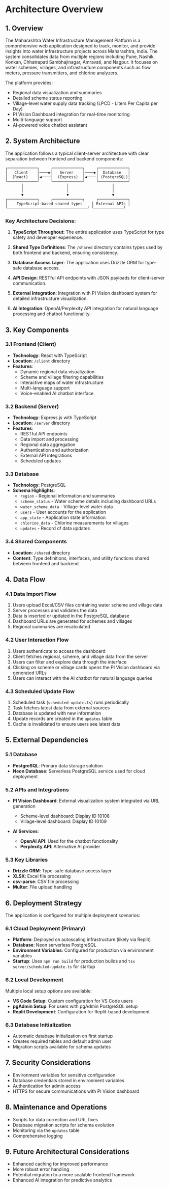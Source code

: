 # Architecture Overview

## 1. Overview

The Maharashtra Water Infrastructure Management Platform is a comprehensive web application designed to track, monitor, and provide insights into water infrastructure projects across Maharashtra, India. The system consolidates data from multiple regions including Pune, Nashik, Konkan, Chhatrapati Sambhajinagar, Amravati, and Nagpur. It focuses on water schemes, villages, and infrastructure components such as flow meters, pressure transmitters, and chlorine analyzers.

The platform provides:
- Regional data visualization and summaries
- Detailed scheme status reporting
- Village-level water supply data tracking (LPCD - Liters Per Capita per Day)
- PI Vision Dashboard integration for real-time monitoring
- Multi-language support
- AI-powered voice chatbot assistant

## 2. System Architecture

The application follows a typical client-server architecture with clear separation between frontend and backend components:

```
┌─────────────┐     ┌─────────────┐     ┌─────────────┐
│   Client    │────▶│   Server    │────▶│  Database   │
│  (React)    │◀────│  (Express)  │◀────│ (PostgreSQL)│
└─────────────┘     └─────────────┘     └─────────────┘
       │                   │                   │
       │                   │                   │
       ▼                   ▼                   ▼
┌─────────────┐     ┌─────────────┐     ┌─────────────┐
│    TypeScript-based shared types    │ External APIs │
└───────────────────────────────────┘ └─────────────┘
```

### Key Architecture Decisions:

1. **TypeScript Throughout**: The entire application uses TypeScript for type safety and developer experience.

2. **Shared Type Definitions**: The `/shared` directory contains types used by both frontend and backend, ensuring consistency.

3. **Database Access Layer**: The application uses Drizzle ORM for type-safe database access.

4. **API Design**: RESTful API endpoints with JSON payloads for client-server communication.

5. **External Integration**: Integration with PI Vision dashboard system for detailed infrastructure visualization.

6. **AI Integration**: OpenAI/Perplexity API integration for natural language processing and chatbot functionality.

## 3. Key Components

### 3.1 Frontend (Client)

- **Technology**: React with TypeScript
- **Location**: `/client` directory
- **Features**:
  - Dynamic regional data visualization
  - Scheme and village filtering capabilities
  - Interactive maps of water infrastructure
  - Multi-language support
  - Voice-enabled AI chatbot interface

### 3.2 Backend (Server)

- **Technology**: Express.js with TypeScript
- **Location**: `/server` directory
- **Features**:
  - RESTful API endpoints
  - Data import and processing
  - Regional data aggregation
  - Authentication and authorization
  - External API integrations
  - Scheduled updates

### 3.3 Database

- **Technology**: PostgreSQL
- **Schema Highlights**:
  - `region` - Regional information and summaries
  - `scheme_status` - Water scheme details including dashboard URLs
  - `water_scheme_data` - Village-level water data
  - `users` - User accounts for the application
  - `app_state` - Application state information
  - `chlorine_data` - Chlorine measurements for villages
  - `updates` - Record of data updates

### 3.4 Shared Components

- **Location**: `/shared` directory
- **Content**: Type definitions, interfaces, and utility functions shared between frontend and backend

## 4. Data Flow

### 4.1 Data Import Flow

1. Users upload Excel/CSV files containing water scheme and village data
2. Server processes and validates the data
3. Data is inserted or updated in the PostgreSQL database
4. Dashboard URLs are generated for schemes and villages
5. Regional summaries are recalculated

### 4.2 User Interaction Flow

1. Users authenticate to access the dashboard
2. Client fetches regional, scheme, and village data from the server
3. Users can filter and explore data through the interface
4. Clicking on scheme or village cards opens the PI Vision dashboard via generated URLs
5. Users can interact with the AI chatbot for natural language queries

### 4.3 Scheduled Update Flow

1. Scheduled task (`scheduled-update.ts`) runs periodically
2. Task fetches latest data from external sources
3. Database is updated with new information
4. Update records are created in the `updates` table
5. Cache is invalidated to ensure users see latest data

## 5. External Dependencies

### 5.1 Database

- **PostgreSQL**: Primary data storage solution
- **Neon Database**: Serverless PostgreSQL service used for cloud deployment

### 5.2 APIs and Integrations

- **PI Vision Dashboard**: External visualization system integrated via URL generation
  - Scheme-level dashboard: Display ID 10108
  - Village-level dashboard: Display ID 10109

- **AI Services**:
  - **OpenAI API**: Used for the chatbot functionality
  - **Perplexity API**: Alternative AI provider

### 5.3 Key Libraries

- **Drizzle ORM**: Type-safe database access layer
- **XLSX**: Excel file processing
- **csv-parse**: CSV file processing
- **Multer**: File upload handling

## 6. Deployment Strategy

The application is configured for multiple deployment scenarios:

### 6.1 Cloud Deployment (Primary)

- **Platform**: Deployed on autoscaling infrastructure (likely via Replit)
- **Database**: Neon serverless PostgreSQL
- **Environment Variables**: Configured for production via environment variables
- **Startup**: Uses `npm run build` for production builds and `tsx server/scheduled-update.ts` for startup

### 6.2 Local Development

Multiple local setup options are available:

- **VS Code Setup**: Custom configuration for VS Code users
- **pgAdmin Setup**: For users with pgAdmin PostgreSQL setup
- **Replit Development**: Configuration for Replit-based development

### 6.3 Database Initialization

- Automatic database initialization on first startup
- Creates required tables and default admin user
- Migration scripts available for schema updates

## 7. Security Considerations

- Environment variables for sensitive configuration
- Database credentials stored in environment variables
- Authentication for admin access
- HTTPS for secure communications with PI Vision dashboard

## 8. Maintenance and Operations

- Scripts for data correction and URL fixes
- Database migration scripts for schema evolution
- Monitoring via the `updates` table
- Comprehensive logging

## 9. Future Architectural Considerations

- Enhanced caching for improved performance
- More robust error handling
- Potential migration to a more scalable frontend framework
- Enhanced AI integration for predictive analytics